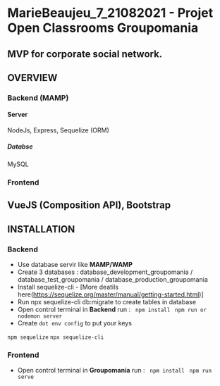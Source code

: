 # MarieBeaujeu_7_21082021 - Projet Open Classrooms Groupomania
MVP for corporate social network. 
---------------------------------------------------------
## OVERVIEW
### Backend (MAMP)
#### Server
NodeJs, Express, Sequelize (ORM)
##### Databse
MySQL
### Frontend
VueJS (Composition API), Bootstrap
------------------------
## INSTALLATION
### Backend

* Use database servir like __MAMP/WAMP__
* Create 3 databases : database_development_groupomania / database_test_groupomania / database_production_groupomania 
* Install sequelize-cli - [More deatils here(https://sequelize.org/master/manual/getting-started.html)]
* Run npx sequelize-cli db:migrate to create tables in database
* Open control terminal in __Backend__ run :
` npm install`
` npm run or nodemon server`
* Create `dot env config` to put your keys

`npm sequelize`
`npx sequelize-cli`

### Frontend

* Open control terminal in __Groupomania__ run :
` npm install`
` npm run serve`